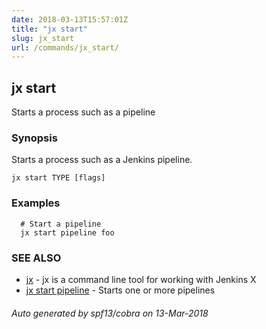 ```yaml
---
date: 2018-03-13T15:57:01Z
title: "jx start"
slug: jx_start
url: /commands/jx_start/
---
```

## jx start

Starts a process such as a pipeline

### Synopsis


Starts a process such as a Jenkins pipeline.

```
jx start TYPE [flags]
```

### Examples

```
  # Start a pipeline
  jx start pipeline foo
```

### SEE ALSO
* [jx](/commands/jx/)	 - jx is a command line tool for working with Jenkins X
* [jx start pipeline](/commands/jx_start_pipeline/)	 - Starts one or more pipelines

###### Auto generated by spf13/cobra on 13-Mar-2018
